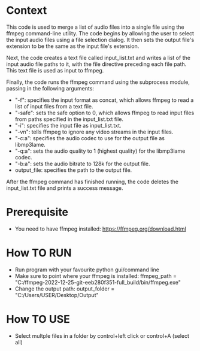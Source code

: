 # Context
This code is used to merge a list of audio files into a single file using the ffmpeg command-line utility. The code begins by allowing the user to select the input audio files using a file selection dialog. It then sets the output file's extension to be the same as the input file's extension.

Next, the code creates a text file called input_list.txt and writes a list of the input audio file paths to it, with the file directive preceding each file path. This text file is used as input to ffmpeg.

Finally, the code runs the ffmpeg command using the subprocess module, passing in the following arguments:

- "-f": specifies the input format as concat, which allows ffmpeg to read a list of input files from a text file.
- "-safe": sets the safe option to 0, which allows ffmpeg to read input files from paths specified in the input_list.txt file.
- "-i": specifies the input file as input_list.txt.
- "-vn": tells ffmpeg to ignore any video streams in the input files.
- "-c:a": specifies the audio codec to use for the output file as libmp3lame.
- "-q:a": sets the audio quality to 1 (highest quality) for the libmp3lame codec.
- "-b:a": sets the audio bitrate to 128k for the output file.
- output_file: specifies the path to the output file.

After the ffmpeg command has finished running, the code deletes the input_list.txt file and prints a success message.


# Prerequisite
- You need to have ffmpeg installed: https://ffmpeg.org/download.html

# How TO RUN
- Run program with your favourite python gui/command line
- Make sure to point where your ffmpeg is installed: ffmpeg_path = "C:/ffmpeg-2022-12-25-git-eeb280f351-full_build/bin/ffmpeg.exe"
- Change the output path: output_folder = "C:/Users/USER/Desktop/Output"

# How TO USE
- Select multple files in a folder by control+left click or control+A (select all)


